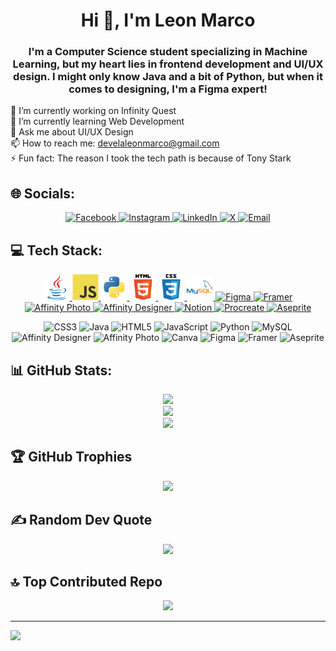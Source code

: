 <h1 align="center">Hi 👋, I'm Leon Marco</h1>
<h3 align="center">I'm a Computer Science student specializing in Machine Learning, but my heart lies in frontend development and UI/UX design. I might only know Java and a bit of Python, but when it comes to designing, I'm a Figma expert!</h3>

🔭 I’m currently working on Infinity Quest<br>🌱 I’m currently learning Web Development<br>💬 Ask me about UI/UX Design<br>📫 How to reach me: develaleonmarco@gmail.com<br>⚡ Fun fact: The reason I took the tech path is because of Tony Stark

## 🌐 Socials:
<p align="center">
  <a href="https://facebook.com/leonmarco.devela">
    <img src="https://img.shields.io/badge/Facebook-%231877F2.svg?logo=Facebook&logoColor=white" alt="Facebook">
  </a>
  <a href="https://instagram.com/leonmarco__">
    <img src="https://img.shields.io/badge/Instagram-%23E4405F.svg?logo=Instagram&logoColor=white" alt="Instagram">
  </a>
  <a href="https://www.linkedin.com/in/leon-marco-devela-ba861026b/">
    <img src="https://img.shields.io/badge/LinkedIn-%230077B5.svg?logo=linkedin&logoColor=white" alt="LinkedIn">
  </a>
  <a href="https://x.com/leonmarco__">
    <img src="https://img.shields.io/badge/X-black.svg?logo=X&logoColor=white" alt="X">
  </a>
  <a href="mailto:develaleonmarco@gmail.com">
    <img src="https://img.shields.io/badge/Email-D14836?logo=gmail&logoColor=white" alt="Email">
  </a>
</p>

## 💻 Tech Stack:
<p align="center">
  <a target="_blank" href="https://raw.githubusercontent.com/devicons/devicon/master/icons/java/java-original.svg">
    <img src="https://raw.githubusercontent.com/devicons/devicon/master/icons/java/java-original.svg" alt="Java" width="42" height="42" />
  </a>
  <a target="_blank" href="https://raw.githubusercontent.com/devicons/devicon/master/icons/javascript/javascript-original.svg">
    <img src="https://raw.githubusercontent.com/devicons/devicon/master/icons/javascript/javascript-original.svg" alt="JavaScript" width="42" height="42" />
  </a>
  <a target="_blank" href="https://raw.githubusercontent.com/devicons/devicon/master/icons/python/python-original.svg">
    <img src="https://raw.githubusercontent.com/devicons/devicon/master/icons/python/python-original.svg" alt="Python" width="42" height="42" />
  </a>
  <a target="_blank" href="https://raw.githubusercontent.com/devicons/devicon/master/icons/html5/html5-original-wordmark.svg">
    <img src="https://raw.githubusercontent.com/devicons/devicon/master/icons/html5/html5-original-wordmark.svg" alt="HTML5" width="42" height="42" />
  </a>
  <a target="_blank" href="https://raw.githubusercontent.com/devicons/devicon/master/icons/css3/css3-original-wordmark.svg">
    <img src="https://raw.githubusercontent.com/devicons/devicon/master/icons/css3/css3-original-wordmark.svg" alt="CSS3" width="42" height="42" />
  </a>
  <a target="_blank" href="https://raw.githubusercontent.com/devicons/devicon/master/icons/mysql/mysql-original-wordmark.svg">
    <img src="https://raw.githubusercontent.com/devicons/devicon/master/icons/mysql/mysql-original-wordmark.svg" alt="MySQL" width="42" height="42" />
  </a>
  <a target="_blank" href="https://www.vectorlogo.zone/logos/figma/figma-icon.svg">
    <img src="https://www.vectorlogo.zone/logos/figma/figma-icon.svg" alt="Figma" width="42" height="42" />
  </a>
  <a target="_blank" href="https://www.vectorlogo.zone/logos/framer/framer-icon.svg">
    <img src="https://www.vectorlogo.zone/logos/framer/framer-icon.svg" alt="Framer" width="42" height="42" />
  </a>
  <!-- Affinity Photo -->
  <a target="_blank" href="https://simpleicons.org/icons/affinityphoto.svg">
    <img src="https://cdn.simpleicons.org/affinityphoto" alt="Affinity Photo" width="42" height="42" />
  </a>
  <!-- Affinity Designer -->
  <a target="_blank" href="https://simpleicons.org/icons/affinitydesigner.svg">
    <img src="https://cdn.simpleicons.org/affinitydesigner" alt="Affinity Designer" width="42" height="42" />
  </a>
  <!-- Notion -->
  <a target="_blank" href="https://simpleicons.org/icons/notion.svg">
    <img src="https://cdn.simpleicons.org/notion" alt="Notion" width="42" height="42" />
  </a>
  <!-- Procreate -->
  <a target="_blank" href="https://simpleicons.org/icons/procreate.svg">
    <img src="https://cdn.simpleicons.org/procreate" alt="Procreate" width="42" height="42" />
  </a>
  <a target="_blank" href="https://www.svgrepo.com/download/329985/aseprite.svg">
    <img src="https://www.svgrepo.com/download/329985/aseprite.svg" alt="Aseprite" width="42" height="42" onerror="this.onerror=null; this.src='fallback-aseprite.png';" />
  </a>
</p>

<p align="center">
  <img src="https://img.shields.io/badge/css3-%231572B6.svg?style=flat&logo=css3&logoColor=white" alt="CSS3">
  <img src="https://img.shields.io/badge/java-%23ED8B00.svg?style=flat&logo=openjdk&logoColor=white" alt="Java">
  <img src="https://img.shields.io/badge/html5-%23E34F26.svg?style=flat&logo=html5&logoColor=white" alt="HTML5">
  <img src="https://img.shields.io/badge/javascript-%23323330.svg?style=flat&logo=javascript&logoColor=%23F7DF1E" alt="JavaScript">
  <img src="https://img.shields.io/badge/python-3670A0?style=flat&logo=python&logoColor=ffdd54" alt="Python">
  <img src="https://img.shields.io/badge/mysql-4479A1.svg?style=flat&logo=mysql&logoColor=white" alt="MySQL">
  <img src="https://img.shields.io/badge/affinity%20desginer-%231B72BE.svg?style=flat&logo=affinity-designer&logoColor=white" alt="Affinity Designer">
  <img src="https://img.shields.io/badge/affinityphoto-%237E4DD2.svg?style=flat&logo=affinity-photo&logoColor=white" alt="Affinity Photo">
  <img src="https://img.shields.io/badge/Canva-%2300C4CC.svg?style=flat&logo=Canva&logoColor=white" alt="Canva">
  <img src="https://img.shields.io/badge/figma-%23F24E1E.svg?style=flat&logo=figma&logoColor=white" alt="Figma">
  <img src="https://img.shields.io/badge/Framer-black?style=flat&logo=framer&logoColor=blue" alt="Framer">
  <img src="https://img.shields.io/badge/Aseprite-FFFFFF?style=flat&logo=Aseprite&logoColor=#7D929E" alt="Aseprite">
</p>

## 📊 GitHub Stats:
<p align="center">
  <img src="https://github-readme-stats.vercel.app/api?username=leonnmarcoo&theme=radical&hide_border=true&include_all_commits=false&count_private=false">
  <br/>
  <img src="https://nirzak-streak-stats.vercel.app/?user=leonnmarcoo&theme=radical&hide_border=true">
  <br/>
  <img src="https://github-readme-stats.vercel.app/api/top-langs/?username=leonnmarcoo&theme=radical&hide_border=true&include_all_commits=false&count_private=false&layout=compact">
</p>

## 🏆 GitHub Trophies
<p align="center">
  <img src="https://github-profile-trophy.vercel.app/?username=leonnmarcoo&theme=radical&no-frame=true&no-bg=true&margin-w=4">
</p>

## ✍️ Random Dev Quote
<p align="center">
  <img src="https://quotes-github-readme.vercel.app/api?type=horizontal&theme=radical">
</p>

## 🔝 Top Contributed Repo
<p align="center">
  <img src="https://github-contributor-stats.vercel.app/api?username=leonnmarcoo&limit=5&theme=radical&combine_all_yearly_contributions=true">
</p>

---
[![](https://visitcount.itsvg.in/api?id=leonnmarcoo&icon=8&color=0)](https://visitcount.itsvg.in)
